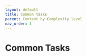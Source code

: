 ```yaml
---
layout: default
title: Common tasks
parent: Content by Complexity level
nav_order: 1
---
```


# Common Tasks
